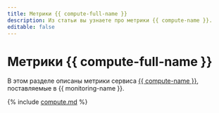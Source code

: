 ```yaml
---
title: Метрики {{ compute-full-name }}
description: Из статьи вы узнаете про метрики {{ compute-name }}.
editable: false
---
```


# Метрики {{ compute-full-name }}

В этом разделе описаны метрики сервиса [{{ compute-name }}](../../compute/), поставляемые в {{ monitoring-name }}.

{% include [compute.md](../../_includes/monitoring/metrics-ref/compute.md) %}